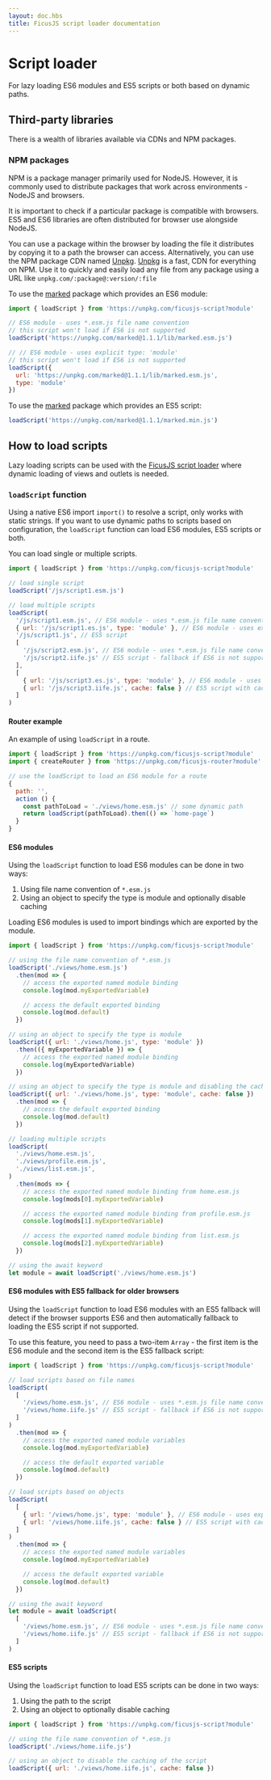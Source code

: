 ```yaml
---
layout: doc.hbs
title: FicusJS script loader documentation
---
```

# Script loader

For lazy loading ES6 modules and ES5 scripts or both based on dynamic paths.

## Third-party libraries

There is a wealth of libraries available via CDNs and NPM packages.

### NPM packages

NPM is a package manager primarily used for NodeJS. However, it is commonly used to distribute packages that work across environments - NodeJS and browsers.

It is important to check if a particular package is compatible with browsers. ES5 and ES6 libraries are often distributed for browser use alongside NodeJS.

You can use a package within the browser by loading the file it distributes by copying it to a path the browser can access.
Alternatively, you can use the NPM package CDN named [Unpkg](https://unpkg.com/). [Unpkg](https://unpkg.com/) is a fast, CDN for everything on NPM. Use it to quickly and easily load any file from any package using a URL like `unpkg.com/:package@:version/:file`

To use the [marked](https://www.npmjs.com/package/marked) package which provides an ES6 module:

```js
import { loadScript } from 'https://unpkg.com/ficusjs-script?module'

// ES6 module - uses *.esm.js file name convention
// this script won't load if ES6 is not supported
loadScript('https://unpkg.com/marked@1.1.1/lib/marked.esm.js')

// // ES6 module - uses explicit type: 'module'
// this script won't load if ES6 is not supported
loadScript({
  url: 'https://unpkg.com/marked@1.1.1/lib/marked.esm.js',
  type: 'module'
})
```

To use the [marked](https://www.npmjs.com/package/marked) package which provides an ES5 script:

```js
loadScript('https://unpkg.com/marked@1.1.1/marked.min.js')
```

## How to load scripts

Lazy loading scripts can be used with the [FicusJS script loader](https://router.ficusjs.org/) where dynamic loading of views and outlets is needed.

### `loadScript` function

Using a native ES6 import `import()` to resolve a script, only works with static strings. If you want to use dynamic paths to scripts based on configuration,
the `loadScript` function can load ES6 modules, ES5 scripts or both.

You can load single or multiple scripts.

```js
import { loadScript } from 'https://unpkg.com/ficusjs-script?module'

// load single script
loadScript('/js/script1.esm.js')

// load multiple scripts
loadScript(
  '/js/script1.esm.js', // ES6 module - uses *.esm.js file name convention - won't load if ES6 is not supported
  { url: '/js/script1.es.js', type: 'module' }, // ES6 module - uses explicit type:module - won't load if ES6 is not supported
  '/js/script1.js', // ES5 script
  [
    '/js/script2.esm.js', // ES6 module - uses *.esm.js file name convention
    '/js/script2.iife.js' // ES5 script - fallback if ES6 is not supported
  ],
  [
    { url: '/js/script3.es.js', type: 'module' }, // ES6 module - uses explicit type:module
    { url: '/js/script3.iife.js', cache: false } // ES5 script with cache disabled - fallback if ES6 is not supported
  ]
)
```

#### Router example

An example of using `loadScript` in a route.

```js
import { loadScript } from 'https://unpkg.com/ficusjs-script?module'
import { createRouter } from 'https://unpkg.com/ficusjs-router?module'

// use the loadScript to load an ES6 module for a route
{
  path: '',
  action () {
    const pathToLoad = './views/home.esm.js' // some dynamic path
    return loadScript(pathToLoad).then(() => `home-page`)
  }
}
```

#### ES6 modules

Using the `loadScript` function to load ES6 modules can be done in two ways:

1. Using file name convention of `*.esm.js`
2. Using an object to specify the type is module and optionally disable caching

Loading ES6 modules is used to import bindings which are exported by the module.

```js
import { loadScript } from 'https://unpkg.com/ficusjs-script?module'

// using the file name convention of *.esm.js
loadScript('./views/home.esm.js')
  .then(mod => {
    // access the exported named module binding
    console.log(mod.myExportedVariable)

    // access the default exported binding
    console.log(mod.default)
  })

// using an object to specify the type is module
loadScript({ url: './views/home.js', type: 'module' })
  .then(({ myExportedVariable }) => {
    // access the exported named module binding
    console.log(myExportedVariable)
  })

// using an object to specify the type is module and disabling the caching of the script
loadScript({ url: './views/home.js', type: 'module', cache: false })
  .then(mod => {
    // access the default exported binding
    console.log(mod.default)
  })

// loading multiple scripts
loadScript(
  './views/home.esm.js',
  './views/profile.esm.js',
  './views/list.esm.js',
)
  .then(mods => {
    // access the exported named module binding from home.esm.js
    console.log(mods[0].myExportedVariable)

    // access the exported named module binding from profile.esm.js
    console.log(mods[1].myExportedVariable)

    // access the exported named module binding from list.esm.js
    console.log(mods[2].myExportedVariable)
  })

// using the await keyword
let module = await loadScript('./views/home.esm.js')
```

#### ES6 modules with ES5 fallback for older browsers

Using the `loadScript` function to load ES6 modules with an ES5 fallback will detect if the browser supports ES6 and then automatically fallback to loading the ES5 script if not supported.

To use this feature, you need to pass a two-item `Array` - the first item is the ES6 module and the second item is the ES5 fallback script:

```js
import { loadScript } from 'https://unpkg.com/ficusjs-script?module'

// load scripts based on file names
loadScript(
  [
    '/views/home.esm.js', // ES6 module - uses *.esm.js file name convention
    '/views/home.iife.js' // ES5 script - fallback if ES6 is not supported
  ]
)
  .then(mod => {
    // access the exported named module variables
    console.log(mod.myExportedVariable)

    // access the default exported variable
    console.log(mod.default)
  })

// load scripts based on objects
loadScript(
  [
    { url: '/views/home.js', type: 'module' }, // ES6 module - uses explicit type of module
    { url: '/views/home.iife.js', cache: false } // ES5 script with cache disabled - fallback if ES6 is not supported
  ]
)
  .then(mod => {
    // access the exported named module variables
    console.log(mod.myExportedVariable)

    // access the default exported variable
    console.log(mod.default)
  })

// using the await keyword
let module = await loadScript(
  [
    '/views/home.esm.js', // ES6 module - uses *.esm.js file name convention
    '/views/home.iife.js' // ES5 script - fallback if ES6 is not supported
  ]
)
```

#### ES5 scripts

Using the `loadScript` function to load ES5 scripts can be done in two ways:

1. Using the path to the script
2. Using an object to optionally disable caching

```js
import { loadScript } from 'https://unpkg.com/ficusjs-script?module'

// using the file name convention of *.esm.js
loadScript('./views/home.iife.js')

// using an object to disable the caching of the script
loadScript({ url: './views/home.iife.js', cache: false })
```
